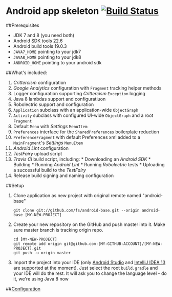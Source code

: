 Android app skeleton [![Build Status](https://travis-ci.org/fs/android-base.png)](https://travis-ci.org/fs/android-base)
================================================
##Prerequisites
* JDK 7 and 8 (you need both)
* Android SDK tools 22.6
* Android build tools 19.0.3
* `JAVA7_HOME` pointing to your jdk7
* `JAVA8_HOME` pointing to your jdk8
* `ANDROID_HOME` pointing to your android sdk

##What's included:
 1. *Crittercism* configuration
 2. *Google Analytics* configuration with `Fragment` tracking helper methods
 3. Logger configuration supporting *Crittercism* `Exception` logging
 4. Java 8 lambdas support and configuratiuon
 5. Robolectric support and configuration
 6. `Application` subclass with an application-wide `ObjectGraph`
 7. `Activity` subclass with configured UI-wide `ObjectGraph` and a root `Fragment`
 8. Default `Menu` with *Settings* `MenuItem`
 9. `Preferences` interface for the `SharedPreferences` boilerplate reduction
 10. `PreferenceFragment` with default Preferences xml added to a `MainFragment`'s *Settings* `MenuItem`
 11. *Android Lint* configuration
 12. *TestFairy* upload script
 13. *Travis CI* build script, including:
    * Downloading an *Android SDK*
    * Building
    * Running *Android Lint*
    * Running *Robolectric* tests
    * Uploading a successful build to the *TestFairy*
 14. Release build signing and naming configuration

##Setup
 1. Clone application as new project with original remote named "android-base"

    	git clone git://github.com/fs/android-base.git --origin android-base [MY-NEW-PROJECT]

 2. Create your new repository on the GitHub and push master into it. Make sure master branch is tracking origin repo.

        cd [MY-NEW-PROJECT]
    	git remote add origin git@github.com:[MY-GITHUB-ACCOUNT]/[MY-NEW-PROJECT].git
    	git push -u origin master

 3. Import the project into your IDE (only [Android Studio][1] and [IntelliJ IDEA 13][2] are supported at the moment).
Just select the root `build.gradle` and your IDE will do the rest.
It will ask you to change the language level - do it, we're using Java 8 now

##[Configuration][3]
         
  [1]: http://developer.android.com/sdk/installing/studio.html
  [2]: http://www.jetbrains.com/idea/
  [3]: CONFIGURATION.md
